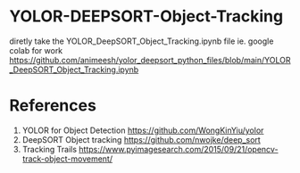 # YOLOR-DEEPSORT-Object-Tracking
diretly take the YOLOR_DeepSORT_Object_Tracking.ipynb file ie. google colab for work
https://github.com/animeesh/yolor_deepsort_python_files/blob/main/YOLOR_DeepSORT_Object_Tracking.ipynb

# References
1. YOLOR for Object Detection https://github.com/WongKinYiu/yolor
2. DeepSORT Object tracking https://github.com/nwojke/deep_sort
3. Tracking Trails https://www.pyimagesearch.com/2015/09/21/opencv-track-object-movement/
